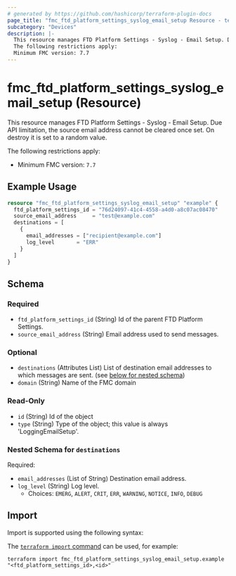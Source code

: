 ```yaml
---
# generated by https://github.com/hashicorp/terraform-plugin-docs
page_title: "fmc_ftd_platform_settings_syslog_email_setup Resource - terraform-provider-fmc"
subcategory: "Devices"
description: |-
  This resource manages FTD Platform Settings - Syslog - Email Setup. Due API limitation, the source email address cannot be cleared once set. On destroy it is set to a random value.
  The following restrictions apply:
  Minimum FMC version: 7.7
---
```


# fmc_ftd_platform_settings_syslog_email_setup (Resource)

This resource manages FTD Platform Settings - Syslog - Email Setup. Due API limitation, the source email address cannot be cleared once set. On destroy it is set to a random value.

The following restrictions apply:
  - Minimum FMC version: `7.7`

## Example Usage

```terraform
resource "fmc_ftd_platform_settings_syslog_email_setup" "example" {
  ftd_platform_settings_id = "76d24097-41c4-4558-a4d0-a8c07ac08470"
  source_email_address     = "test@example.com"
  destinations = [
    {
      email_addresses = ["recipient@example.com"]
      log_level       = "ERR"
    }
  ]
}
```

<!-- schema generated by tfplugindocs -->
## Schema

### Required

- `ftd_platform_settings_id` (String) Id of the parent FTD Platform Settings.
- `source_email_address` (String) Email address used to send messages.

### Optional

- `destinations` (Attributes List) List of destination email addresses to which messages are sent. (see [below for nested schema](#nestedatt--destinations))
- `domain` (String) Name of the FMC domain

### Read-Only

- `id` (String) Id of the object
- `type` (String) Type of the object; this value is always 'LoggingEmailSetup'.

<a id="nestedatt--destinations"></a>
### Nested Schema for `destinations`

Required:

- `email_addresses` (List of String) Destination email address.
- `log_level` (String) Log level.
  - Choices: `EMERG`, `ALERT`, `CRIT`, `ERR`, `WARNING`, `NOTICE`, `INFO`, `DEBUG`

## Import

Import is supported using the following syntax:

The [`terraform import` command](https://developer.hashicorp.com/terraform/cli/commands/import) can be used, for example:

```shell
terraform import fmc_ftd_platform_settings_syslog_email_setup.example "<ftd_platform_settings_id>,<id>"
```
